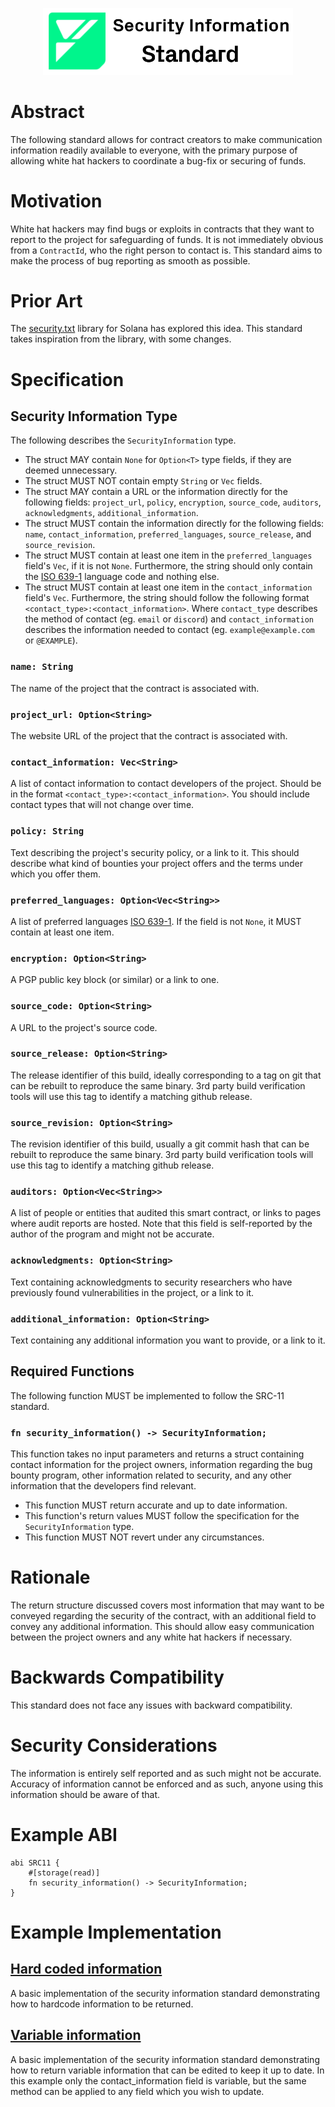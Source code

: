 <p align="center">
    <picture>
        <source media="(prefers-color-scheme: dark)" srcset=".docs/src-11-logo-dark-theme.png">
        <img alt="SRC-11 logo" width="400px" src=".docs/src-11-logo-light-theme.png">
    </picture>
</p>

# Abstract

The following standard allows for contract creators to make communication information readily available to everyone, with the primary purpose of allowing white hat hackers to coordinate a bug-fix or securing of funds.

# Motivation

White hat hackers may find bugs or exploits in contracts that they want to report to the project for safeguarding of funds. It is not immediately obvious from a `ContractId`, who the right person to contact is. This standard aims to make the process of bug reporting as smooth as possible.

# Prior Art

The [security.txt](https://github.com/neodyme-labs/solana-security-txt) library for Solana has explored this idea. This standard takes inspiration from the library, with some changes.

# Specification

## Security Information Type

The following describes the `SecurityInformation` type. 

- The struct MAY contain `None` for `Option<T>` type fields, if they are deemed unnecessary.
- The struct MUST NOT contain empty `String` or `Vec` fields.
- The struct MAY contain a URL or the information directly for the following fields: `project_url`, `policy`, `encryption`, `source_code`, `auditors`, `acknowledgments`, `additional_information`.
- The struct MUST contain the information directly for the following fields: `name`, `contact_information`, `preferred_languages`, `source_release`, and `source_revision`.
- The struct MUST contain at least one item in the `preferred_languages` field's `Vec`, if it is not `None`. Furthermore, the string should only contain the [ISO 639-1](https://en.wikipedia.org/wiki/List_of_ISO_639_language_codes) language code and nothing else.
- The struct MUST contain at least one item in the `contact_information` field's `Vec`. Furthermore, the string should follow the following format `<contact_type>:<contact_information>`. Where `contact_type` describes the method of contact (eg. `email` or `discord`) and `contact_information` describes the information needed to contact (eg. `example@example.com` or `@EXAMPLE`).

### `name: String`

The name of the project that the contract is associated with.

### `project_url: Option<String>`

The website URL of the project that the contract is associated with.

### `contact_information: Vec<String>`

A list of contact information to contact developers of the project. Should be in the format `<contact_type>:<contact_information>`. You should include contact types that will not change over time.

### `policy: String`

Text describing the project's security policy, or a link to it. This should describe what kind of bounties your project offers and the terms under which you offer them.

### `preferred_languages: Option<Vec<String>>`

A list of preferred languages [ISO 639-1](https://en.wikipedia.org/wiki/List_of_ISO_639_language_codes). 
If the field is not `None`, it MUST contain at least one item.

### `encryption: Option<String>`

A PGP public key block (or similar) or a link to one.

### `source_code: Option<String>`

A URL to the project's source code.

### `source_release: Option<String>`

The release identifier of this build, ideally corresponding to a tag on git that can be rebuilt to reproduce the same binary. 3rd party build verification tools will use this tag to identify a matching github release.

### `source_revision: Option<String>`

The revision identifier of this build, usually a git commit hash that can be rebuilt to reproduce the same binary. 3rd party build verification tools will use this tag to identify a matching github release.

### `auditors: Option<Vec<String>>`

A list of people or entities that audited this smart contract, or links to pages where audit reports are hosted. Note that this field is self-reported by the author of the program and might not be accurate.

### `acknowledgments: Option<String>`

Text containing acknowledgments to security researchers who have previously found vulnerabilities in the project, or a link to it.

### `additional_information: Option<String>`

Text containing any additional information you want to provide, or a link to it.

## Required Functions

The following function MUST be implemented to follow the SRC-11 standard.

### `fn security_information() -> SecurityInformation;`

This function takes no input parameters and returns a struct containing contact information for the project owners, information regarding the bug bounty program, other information related to security, and any other information that the developers find relevant.

- This function MUST return accurate and up to date information.
- This function's return values MUST follow the specification for the `SecurityInformation` type.
- This function MUST NOT revert under any circumstances.

# Rationale

The return structure discussed covers most information that may want to be conveyed regarding the security of the contract, with an additional field to convey any additional information. This should allow easy communication between the project owners and any white hat hackers if necessary.

# Backwards Compatibility

This standard does not face any issues with backward compatibility. 

# Security Considerations

The information is entirely self reported and as such might not be accurate. Accuracy of information cannot be enforced and as such, anyone using this information should be aware of that.

# Example ABI

```sway
abi SRC11 {
    #[storage(read)]
    fn security_information() -> SecurityInformation;
}
```

# Example Implementation

## [Hard coded information](../../examples/src11-security-information/hardcoded-information/)

A basic implementation of the security information standard demonstrating how to hardcode information to be returned.

## [Variable information](../../examples/src11-security-information/variable-information/)

A basic implementation of the security information standard demonstrating how to return variable information that can be edited to keep it up to date. In this example only the contact_information field is variable, but the same method can be applied to any field which you wish to update.
